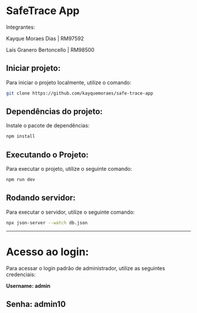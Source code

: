 # SafeTrace App

Integrantes:

Kayque Moraes Dias | RM97592

Laís Granero Bertoncello | RM98500

## Iniciar projeto:

Para iniciar o projeto localmente, utilize o comando:

```bash
git clone https://github.com/kayquemoraes/safe-trace-app
```

## Dependências do projeto:

Instale o pacote de dependências:

```bash
npm install
```

## Executando o Projeto:

Para executar o projeto, utilize o seguinte comando:

```bash
npm run dev
```

## Rodando servidor:

Para executar o servidor, utilize o seguinte comando:

```bash
npx json-server --watch db.json
```

--------------------------------------------------------------------
# Acesso ao login:
Para acessar o login padrão de administrador, utilize as seguintes credenciais:

**Username: admin**

**Senha: admin10**
--------------------------------------------------------------------